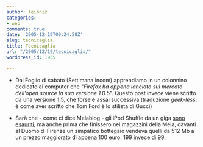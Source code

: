 ```yaml
---
author: leibniz
categories:
- web
comments: true
date: '2005-12-19T00:24:58Z'
slug: tecnicaglia
title: Tecnicaglia
url: "/2005/12/19/tecnicaglia/"
wordpress_id: 1935

---
```

- Dal Foglio di sabato (Settimana incom)  apprendiamo in un colonnino dedicato ai computer che "_Firefox ha appena lanciato sul mercato dell’open source la sua versione 1.0.5_". Questo post invece viene scritto da una versione 1.5, che forse è assai successiva (traduzione _geek-less_: è come aver scritto che Tom Ford è lo stilista di Gucci)

- Sarà che - come ci dice Melablog - gli iPod Shuffle da un giga [sono esauriti](https://www.melablog.it/post/1234/esauriti-gli-shuffle-saranno-sostituiti-da-un-nuovo-ipod), ma anche prima che finissero nei magazzini della Mela, davanti al Duomo di Firenze un simpatico bottegaio vendeva quelli da 512 Mb a un prezzo maggiorato di appena 100 euro: 199 invece di 99.
